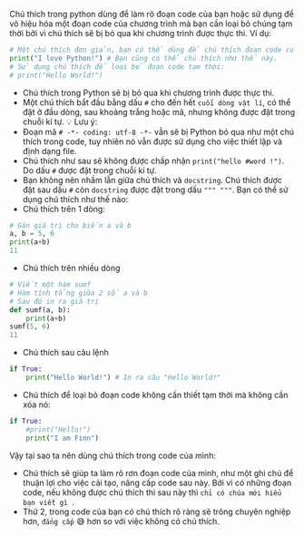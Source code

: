 Chú thích trong python dùng để làm rõ đoạn code của bạn hoặc sử dụng để vô hiệu hóa một đoạn code của chương trình mà bạn cần loại bỏ chúng tạm thời bởi vì chú thích sẽ bị bỏ qua khi chương trình được thực thi.
Ví dụ:
```py
# Một chú thích đơn giản, bạn có thể dùng để chú thích đoạn code của mình.
print("I love Python!") # Bạn cũng có thể chú thích như thế này.
# Sử dụng chú thích để loại bỏ đoạn code tạm thời:
# print("Hello World!")
```
+ Chú thích trong Python sẽ bị bỏ qua khi chương trình được thực thi.
+ Một chú thích bắt đầu bằng dấu `#` cho đến hết `cuối dòng vật lí`, có thể đặt ở đầu dòng, sau khoảng trắng hoặc mã, nhưng không được đặt trong chuỗi kí tự.
💡 Lưu ý:
+ Đoạn mã `# -*- coding: utf-8 -*-` vẫn sẽ bị Python bỏ qua như một chú thích trong code, tuy nhiên nó vẫn được sử dụng cho việc thiết lập và định dạng file.
+ Chú thích như sau sẽ không được chấp nhận `print("hello #word !")`. Do dấu `#` được đặt trong chuỗi kí tự.
+ Bạn không nên nhầm lẫn giữa chú thích và `docstring`. Chú thích được đặt sau dấu `#` còn `docstring` được đặt trong dấu `""" """`.
Bạn có thể sử dụng chú thích như thế nào:
+ Chú thích trên 1 dòng:
```py
# Gán giá trị cho biến a và b
a, b = 5, 6
print(a+b)
11
```
+ Chú thích trên nhiều dòng
```py
# Viết một hàm sumf
# Hàm tính tổng giữa 2 số a và b
# Sau đó in ra giá trị
def sumf(a, b):
	print(a+b)
sumf(5, 6)
11
```
+ Chú thích sau câu lệnh
```py
if True:
	print("Hello World!") # In ra câu "Hello World!"
```
+ Chú thích để loại bỏ đoạn code không cần thiết tạm thời mà không cần xóa nó:
```py
if True:
	#print("Hello!")
	print("I am Finn")
```
Vậy tại sao ta nên dùng chú thích trong code của mình:
+ Chú thích sẽ giúp ta làm rõ rơn đoạn code của mình, như một ghi chú để thuận lợi cho việc cải tạo, nâng cấp code sau này. Bởi vì có những đoạn code, nếu không được chú thích thì sau này thì  `chỉ có chúa mới hiểu bạn viết gì `.
+ Thứ 2, trong code của bạn có chú thích rõ ràng sẽ trông chuyên nghiệp hơn, `đẳng cấp` 😅 hơn so với việc không có chú thích.

